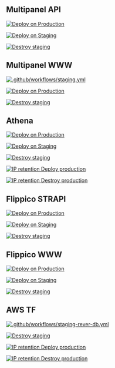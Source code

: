 ## Multipanel API

[![Deploy on Production](https://github.com/Flippico/multipanle-api/actions/workflows/prod.yml/badge.svg)](https://github.com/Flippico/multipanle-api/actions/workflows/prod.yml)

[![Deploy on Staging](https://github.com/Flippico/multipanle-api/actions/workflows/staging.yml/badge.svg)](https://github.com/Flippico/multipanle-api/actions/workflows/staging.yml)

[![Destroy staging](https://github.com/Flippico/multipanle-api/actions/workflows/destroy-staging.yml/badge.svg)](https://github.com/Flippico/multipanle-api/actions/workflows/destroy-staging.yml)

## Multipanel WWW

[![.github/workflows/staging.yml](https://github.com/Flippico/multipanel/actions/workflows/staging.yml/badge.svg)](https://github.com/Flippico/multipanel/actions/workflows/staging.yml)

[![Deploy on Production](https://github.com/Flippico/multipanel/actions/workflows/prod.yml/badge.svg)](https://github.com/Flippico/multipanel/actions/workflows/prod.yml)

[![Destroy staging](https://github.com/Flippico/multipanel/actions/workflows/destroy-staging.yml/badge.svg)](https://github.com/Flippico/multipanel/actions/workflows/destroy-staging.yml)

## Athena

[![Deploy on Production](https://github.com/Flippico/athena/actions/workflows/prod.yml/badge.svg)](https://github.com/Flippico/athena/actions/workflows/prod.yml)

[![Deploy on Staging](https://github.com/Flippico/athena/actions/workflows/staging.yml/badge.svg)](https://github.com/Flippico/athena/actions/workflows/staging.yml)

[![Destroy staging](https://github.com/Flippico/athena/actions/workflows/destroy-staging.yml/badge.svg)](https://github.com/Flippico/athena/actions/workflows/destroy-staging.yml)

[![IP retention Deploy production](https://github.com/Flippico/athena/actions/workflows/ip-retention-deploy-prod.yml/badge.svg)](https://github.com/Flippico/athena/actions/workflows/ip-retention-deploy-prod.yml)

[![IP retention Destroy production](https://github.com/Flippico/athena/actions/workflows/ip-retention-destroy-prod.yml/badge.svg)](https://github.com/Flippico/athena/actions/workflows/ip-retention-destroy-prod.yml)

## Flippico STRAPI

[![Deploy on Production](https://github.com/Flippico/api-legacy/actions/workflows/prod.yml/badge.svg)](https://github.com/Flippico/api-legacy/actions/workflows/prod.yml)

[![Deploy on Staging](https://github.com/Flippico/api-legacy/actions/workflows/staging.yml/badge.svg)](https://github.com/Flippico/api-legacy/actions/workflows/staging.yml)

[![Destroy staging](https://github.com/Flippico/api-legacy/actions/workflows/destroy-staging.yml/badge.svg)](https://github.com/Flippico/api-legacy/actions/workflows/destroy-staging.yml)

## Flippico WWW

[![Deploy on Production](https://github.com/Flippico/www/actions/workflows/prod.yml/badge.svg)](https://github.com/Flippico/www/actions/workflows/prod.yml)

[![Deploy on Staging](https://github.com/Flippico/www/actions/workflows/staging.yml/badge.svg)](https://github.com/Flippico/www/actions/workflows/staging.yml)

[![Destroy staging](https://github.com/Flippico/www/actions/workflows/destroy-staging.yml/badge.svg)](https://github.com/Flippico/www/actions/workflows/destroy-staging.yml)

## AWS TF

[![.github/workflows/staging-rever-db.yml](https://github.com/Flippico/cloud/actions/workflows/staging-rever-db.yml/badge.svg)](https://github.com/Flippico/cloud/actions/workflows/staging-rever-db.yml)

[![Destroy staging](https://github.com/Flippico/cloud/actions/workflows/destroy-staging.yml/badge.svg)](https://github.com/Flippico/cloud/actions/workflows/destroy-staging.yml)

[![IP retention Deploy production](https://github.com/Flippico/cloud/actions/workflows/ip-retention-deploy-prod.yml/badge.svg)](https://github.com/Flippico/cloud/actions/workflows/ip-retention-deploy-prod.yml)

[![IP retention Destroy production](https://github.com/Flippico/cloud/actions/workflows/ip-retention-destroy-prod.yml/badge.svg)](https://github.com/Flippico/cloud/actions/workflows/ip-retention-destroy-prod.yml)



